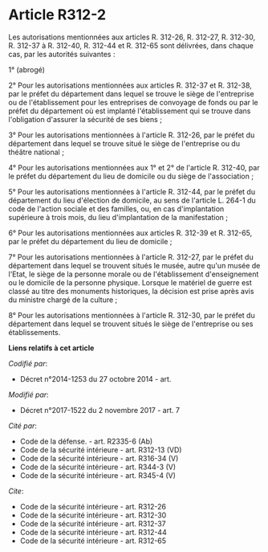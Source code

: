 # Article R312-2

Les autorisations mentionnées aux articles R. 312-26, R. 312-27, R. 312-30, R. 312-37 à R. 312-40, R. 312-44 et R. 312-65
sont délivrées, dans chaque cas, par les autorités suivantes :

1° (abrogé)

2° Pour les autorisations mentionnées aux articles R. 312-37 et R. 312-38, par le préfet du département dans lequel se trouve
le siège de l'entreprise ou de l'établissement pour les entreprises de convoyage de fonds ou par le préfet du département où
est implanté l'établissement qui se trouve dans l'obligation d'assurer la sécurité de ses biens ;

3° Pour les autorisations mentionnées à l'article R. 312-26, par le préfet du département dans lequel se trouve situé le
siège de l'entreprise ou du théâtre national ;

4° Pour les autorisations mentionnées aux 1° et 2° de l'article R. 312-40, par le préfet du département du lieu de domicile
ou du siège de l'association ;

5° Pour les autorisations mentionnées à l'article R. 312-44, par le préfet du département du lieu d'élection de domicile, au
sens de l'article L. 264-1 du code de l'action sociale et des familles, ou, en cas d'implantation supérieure à trois mois, du
lieu d'implantation de la manifestation ;

6° Pour les autorisations mentionnées aux articles R. 312-39 et R. 312-65, par le préfet du département du lieu de domicile ;

7° Pour les autorisations mentionnées à l'article R. 312-27, par le préfet du département dans lequel se trouvent situés le
musée, autre qu'un musée de l'Etat, le siège de la personne morale ou de l'établissement d'enseignement ou le domicile de la
personne physique. Lorsque le matériel de guerre est classé au titre des monuments historiques, la décision est prise après
avis du ministre chargé de la culture ;

8° Pour les autorisations mentionnées à l'article R. 312-30, par le préfet du département dans lequel se trouvent situés le
siège de l'entreprise ou ses établissements.

**Liens relatifs à cet article**

_Codifié par_:

  - Décret n°2014-1253 du 27 octobre 2014 - art.

_Modifié par_:

  - Décret n°2017-1522 du 2 novembre 2017 - art. 7

_Cité par_:

  - Code de la défense. - art. R2335-6 (Ab)
  - Code de la sécurité intérieure - art. R312-13 (VD)
  - Code de la sécurité intérieure - art. R316-34 (V)
  - Code de la sécurité intérieure - art. R344-3 (V)
  - Code de la sécurité intérieure - art. R345-4 (V)

_Cite_:

  - Code de la sécurité intérieure - art. R312-26
  - Code de la sécurité intérieure - art. R312-30
  - Code de la sécurité intérieure - art. R312-37
  - Code de la sécurité intérieure - art. R312-44
  - Code de la sécurité intérieure - art. R312-65
